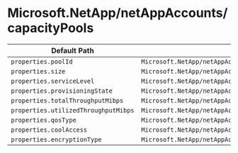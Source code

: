 # Microsoft.NetApp/netAppAccounts/capacityPools

| Default Path | Alias |
|---|---|
| `properties.poolId` | `Microsoft.NetApp/netAppAccounts/capacityPools/poolId` |
| `properties.size` | `Microsoft.NetApp/netAppAccounts/capacityPools/size` |
| `properties.serviceLevel` | `Microsoft.NetApp/netAppAccounts/capacityPools/serviceLevel` |
| `properties.provisioningState` | `Microsoft.NetApp/netAppAccounts/capacityPools/provisioningState` |
| `properties.totalThroughputMibps` | `Microsoft.NetApp/netAppAccounts/capacityPools/totalThroughputMibps` |
| `properties.utilizedThroughputMibps` | `Microsoft.NetApp/netAppAccounts/capacityPools/utilizedThroughputMibps` |
| `properties.qosType` | `Microsoft.NetApp/netAppAccounts/capacityPools/qosType` |
| `properties.coolAccess` | `Microsoft.NetApp/netAppAccounts/capacityPools/coolAccess` |
| `properties.encryptionType` | `Microsoft.NetApp/netAppAccounts/capacityPools/encryptionType` |

